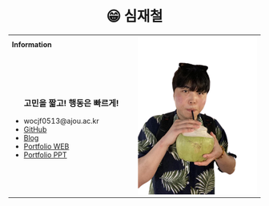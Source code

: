 <h1 align="center">😁 심재철</h1>
<table>
  <tbody>
    <tr>
      <td><b>Information</b></td>
      <td width="50%" rowspan="4">
        <img alt="Profile" src="./images/about.png" />
      </td>
    </tr>
    <tr>
      <td>
        <ul>
          <h3>고민을 짧고! 행동은 빠르게! </h3>
           <p>        </p>
      <li>wocjf0513@ajou.ac.kr</li>
      <li><a href="https://github.com/wocjf0513">GitHub</a></li>
      <li><a href="https://wocjf0513.tistory.com/">Blog</a></li>
      <li><a href="https://wocjf0513.github.io/">Portfolio WEB</a></li>
      <li><a href="https://github.com/wocjf0513/portfolio">Portfolio PPT</a></li>
    </ul>
  </td>
</tr>
</tbody>
</table>


